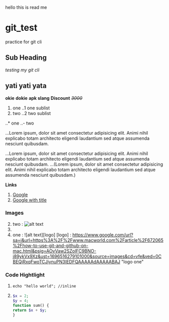 hello this is read me
# git_test
practice for git cli
## Sub Heading
*testing* _my git cli_

## yati yati yata
**okie** __dokie__
**apk __slang__**
__Discount__ *~~3000~~*

1. one
..1 one sublist
2. two
..2 two sublist

..* one
..- two

...Lorem ipsum, dolor sit amet consectetur adipisicing elit. Animi nihil explicabo totam architecto eligendi laudantium sed atque assumenda nesciunt quibusdam.

...Lorem ipsum, dolor sit amet consectetur adipisicing elit. Animi nihil explicabo totam architecto eligendi laudantium sed atque assumenda nesciunt quibusdam.
...(Lorem ipsum, dolor sit amet consectetur adipisicing elit. Animi nihil explicabo totam architecto eligendi laudantium sed atque assumenda nesciunt quibusdam.)

**Links**
1. [Google](google.com)
2. [Google with title](google.com "Google is here")

### Images
2. two : ![alt text](https://www.google.com/url?sa=i&url=https%3A%2F%2Fwww.macworld.com%2Farticle%2F672065%2Fhow-to-use-git-and-github-on-mac.html&psig=AOvVaw2SZolFC9BNO-j89ykVx9Xz&ust=1696516279101000&source=images&cd=vfe&ved=0CBEQjRxqFwoTCJiynuPN3IEDFQAAAAAdAAAAABAJ "Github logo")
3. 
1. one : ![alt text][logo]
[logo] : https://www.google.com/url?sa=i&url=https%3A%2F%2Fwww.macworld.com%2Farticle%2F672065%2Fhow-to-use-git-and-github-on-mac.html&psig=AOvVaw2SZolFC9BNO-j89ykVx9Xz&ust=1696516279101000&source=images&cd=vfe&ved=0CBEQjRxqFwoTCJiynuPN3IEDFQAAAAAdAAAAABAJ "logo one"

### Code Hightlight
1. `echo "hello world"; //inline`

2. ```php
   $x = 2;
   $y = 4;
   function sum() {
   return $x + $y;
   }
   ```
   







